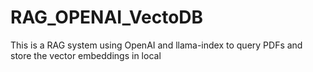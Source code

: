 # RAG_OPENAI_VectoDB
This is a RAG system using OpenAI and llama-index to query PDFs and store the vector embeddings in local
